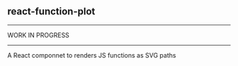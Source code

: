 ## react-function-plot

___
WORK IN PROGRESS  
___

A React componnet to renders JS functions as SVG paths
